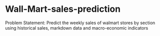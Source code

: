 # Wall-Mart-sales-prediction
Problem Statement: Predict the weekly sales of walmart stores by section using historical sales, markdown data and macro-economic indicators
